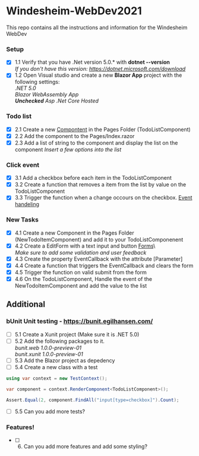 # Windesheim-WebDev2021
This repo contains all the instructions and information for the Windesheim WebDev

### Setup
- [x] 1.1 Verify that you have .Net version 5.0.* with **dotnet --version**  
*If you don't have this version: https://dotnet.microsoft.com/download*  
- [x] 1.2 Open Visual studio and create a new **Blazor App** project with the following settings:  
*.NET 5.0  
Blazor WebAssembly App  
**Unchecked** Asp .Net Core Hosted*

### Todo list
- [x] 2.1 Create a new [Compontent](https://docs.microsoft.com/en-us/aspnet/core/blazor/components/?view=aspnetcore-5.0) in the Pages Folder (TodoListComponent)
- [x] 2.2 Add the component to the Pages/Index.razor
- [x] 2.3 Add a list of string to the component and display the list on the component *Insert a few options into the list*

### Click event
- [x] 3.1 Add a checkbox before each item in the TodoListComponent
- [x] 3.2 Create a function that removes a item from the list by value on the TodoListComponent
- [x] 3.3 Trigger the function when a change occours on the checkbox. [Event handeling](https://docs.microsoft.com/en-us/aspnet/core/blazor/components/event-handling?view=aspnetcore-5.0)  

### New Tasks
- [x] 4.1 Create a new Component in the Pages Folder (NewTodoItemComponent) and add it to your TodoListComponenent
- [x] 4.2 Create a EditForm with a text input and button [Forms](https://docs.microsoft.com/en-us/aspnet/core/blazor/forms-validation?view=aspnetcore-5.0)\  
*Make sure to add some validation and user feedback*
- [x] 4.3 Create the property EventCallback<string> with the attribute [Parameter]
- [x] 4.4 Create a function that triggers the EventCallback and clears the form
- [x] 4.5 Trigger the function on valid submit from the form
- [x] 4.6 On the TodoListComponent, Handle the event of the NewTodoItemComponent and add the value to the list

## Additional
### bUnit Unit testing - https://bunit.egilhansen.com/
- [ ] 5.1 Create a Xunit project (Make sure it is .NET 5.0)
- [ ] 5.2 Add the following packages to it.  
*bunit.web 1.0.0-preview-01  
bunit.xunit 1.0.0-preview-01*
- [ ] 5.3 Add the Blazor project as depedency
- [ ] 5.4 Create a new class with a test
```csharp
using var context = new TestContext();

var component = context.RenderComponent<TodoListComponent>();

Assert.Equal(2, component.FindAll("input[type=checkbox]").Count);
```
- [ ] 5.5 Can you add more tests?
### Features!
- [ ] 6. Can you add more features and add some styling?
